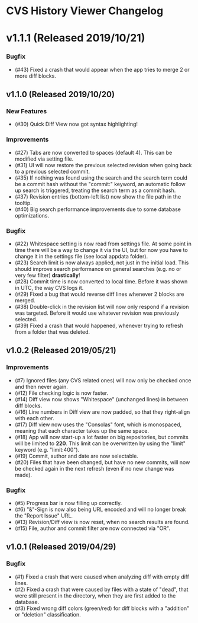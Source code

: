 # CVS History Viewer Changelog

# v1.1.1 (Released 2019/10/21)
### Bugfix
* (#43) Fixed a crash that would appear when the app tries to merge 2 or more diff blocks.

## v1.1.0 (Released 2019/10/20)
### New Features
* (#30) Quick Diff View now got syntax highlighting!
### Improvements
* (#27) Tabs are now converted to spaces (default 4). This can be modified via setting file.
* (#31) UI will now restore the previous selected revision when going back to a previous selected commit.
* (#35) If nothing was found using the search and the search term could be a commit hash without the "commit:" keyword, an automatic follow up search is triggered, treating the search term as a commit hash.
* (#37) Revision entries (bottom-left list) now show the file path in the tooltip.
* (#40) Big search performance improvements due to some database optimizations.
### Bugfix
* (#22) Whitespace setting is now read from settings file. At some point in time there will be a way to change it via the UI, but for now you have to change it in the settings file (see local appdata folder).
* (#23) Search limit is now always applied, not just in the initial load. This should improve search performance on general searches (e.g. no or very few filter) **drastically**!
* (#28) Commit time is now converted to local time. Before it was shown in UTC, the way CVS logs it.
* (#29) Fixed a bug that would reverse diff lines whenever 2 blocks are merged.
* (#38) Double-click in the revision list will now only respond if a revision was targeted. Before it would use whatever revision was previously selected.
* (#39) Fixed a crash that would happened, whenever trying to refresh from a folder that was deleted.

## v1.0.2 (Released 2019/05/21)
### Improvements
* (#7) Ignored files (any CVS related ones) will now only be checked once and then never again.
* (#12) File checking logic is now faster.
* (#14) Diff view now shows "Whitespace" (unchanged lines) in between diff blocks.
* (#16) Line numbers in Diff view are now padded, so that they right-align with each other.
* (#17) Diff view now uses the "Consolas" font, which is monospaced, meaning that each character takes up the same space.
* (#18) App will now start-up a lot faster on big repositories, but commits will be limited to **220**. This limit can be overwritten by using the "limit" keyword (e.g. "limit:400").
* (#19) Commit, author and date are now selectable.
* (#20) Files that have been changed, but have no new commits, will now be checked again in the next refresh (even if no new change was made).
### Bugfix
* (#5) Progress bar is now filling up correctly.
* (#6) "&"-Sign is now also being URL encoded and will no longer break the "Report Issue" URL.
* (#13) Revision/Diff view is now reset, when no search results are found.
* (#15) File, author and commit filter are now connected via "OR".

## v1.0.1 (Released 2019/04/29)
### Bugfix
* (#1) Fixed a crash that were caused when analyzing diff with empty diff lines.
* (#2) Fixed a crash that were caused by files with a state of "dead", that were still present in the directory, when they are first added to the database.
* (#3) Fixed wrong diff colors (green/red) for diff blocks with a "addition" or "deletion" classification.